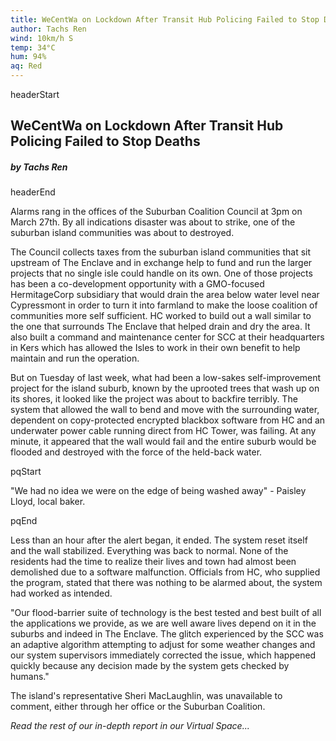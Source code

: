 ```yaml
---
title: WeCentWa on Lockdown After Transit Hub Policing Failed to Stop Deaths
author: Tachs Ren
wind: 10km/h S
temp: 34°C
hum: 94%
aq: Red
---
```


headerStart
  
## WeCentWa on Lockdown After Transit Hub Policing Failed to Stop Deaths

##### by Tachs Ren

headerEnd

Alarms rang in the offices of the Suburban Coalition Council at 3pm on March 27th. By all indications disaster was about to strike, one of the suburban island communities was about to destroyed.

The Council collects taxes from the suburban island communities that sit upstream of The Enclave and in exchange help to fund and run the larger projects that no single isle could handle on its own. One of those projects has been a co-development opportunity with a GMO-focused HermitageCorp subsidiary that would drain the area below water level near Cypressmont in order to turn it into farmland to make the loose coalition of communities more self sufficient. HC worked to build out a wall similar to the one that surrounds The Enclave that helped drain and dry the area. It also built a command and maintenance center for SCC at their headquarters in Kers which has allowed the Isles to work in their own benefit to help maintain and run the operation. 

But on Tuesday of last week, what had been a low-sakes self-improvement project for the island suburb, known by the uprooted trees that wash up on its shores, it looked like the project was about to backfire terribly. The system that allowed the wall to bend and move with the surrounding water, dependent on copy-protected encrypted blackbox software from HC and an underwater power cable running direct from HC Tower, was failing. At any minute, it appeared that the wall would fail and the entire suburb would be flooded and destroyed with the force of the held-back water. 

pqStart

"We had no idea we were on the edge of being washed away" - Paisley Lloyd, local baker.

pqEnd

Less than an hour after the alert began, it ended. The system reset itself and the wall stabilized. Everything was back to normal. None of the residents had the time to realize their lives and town had almost been demolished due to a software malfunction. Officials from HC, who supplied the program, stated that there was nothing to be alarmed about, the system had worked as intended. 

"Our flood-barrier suite of technology is the best tested and best built of all the applications we provide, as we are well aware lives depend on it in the suburbs and indeed in The Enclave. The glitch experienced by the SCC was an adaptive algorithm attempting to adjust for some weather changes and our system supervisors immediately corrected the issue, which happened quickly because any decision made by the system gets checked by humans."

The island's representative Sheri MacLaughlin, was unavailable to comment, either through her office or the Suburban Coalition. 

*Read the rest of our in-depth report in our Virtual Space...*
